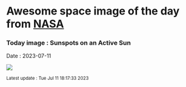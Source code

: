
# Awesome space image of the day from [NASA](https://api.nasa.gov/)

### Today image : Sunspots on an Active Sun
Date : 2023-07-11

![](https://apod.nasa.gov/apod/image/2307/SpottedSun_Sanli_960.jpg)

<small>Latest update : Tue Jul 11 18:17:33 2023</small>
        
